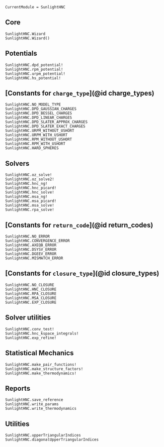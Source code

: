```@meta
CurrentModule = SunlightHNC
```

## Core

```@docs
SunlightHNC.Wizard
SunlightHNC.Wizard()
```


## Potentials

```@docs
SunlightHNC.dpd_potential!
SunlightHNC.rpm_potential!
SunlightHNC.urpm_potential!
SunlightHNC.hs_potential!
```

## [Constants for `charge_type`](@id charge_types)

```@docs
SunlightHNC.NO_MODEL_TYPE
SunlightHNC.DPD_GAUSSIAN_CHARGES
SunlightHNC.DPD_BESSEL_CHARGES
SunlightHNC.DPD_LINEAR_CHARGES
SunlightHNC.DPD_SLATER_APPROX_CHARGES
SunlightHNC.DPD_SLATER_EXACT_CHARGES
SunlightHNC.URPM_WITHOUT_USHORT
SunlightHNC.URPM_WITH_USHORT
SunlightHNC.RPM_WITHOUT_USHORT
SunlightHNC.RPM_WITH_USHORT
SunlightHNC.HARD_SPHERES
```

## Solvers

```@docs
SunlightHNC.oz_solve!
SunlightHNC.oz_solve2!
SunlightHNC.hnc_ng!
SunlightHNC.hnc_picard!
SunlightHNC.hnc_solve!
SunlightHNC.msa_ng!
SunlightHNC.msa_picard!
SunlightHNC.msa_solve!
SunlightHNC.rpa_solve!
```


## [Constants for `return_code`](@id return_codes)

```@docs
SunlightHNC.NO_ERROR
SunlightHNC.CONVERGENCE_ERROR
SunlightHNC.AXEQB_ERROR
SunlightHNC.DSYSV_ERROR
SunlightHNC.DGEEV_ERROR
SunlightHNC.MISMATCH_ERROR
```

## [Constants for `closure_type`](@id closure_types)

```@docs
SunlightHNC.NO_CLOSURE
SunlightHNC.HNC_CLOSURE
SunlightHNC.RPA_CLOSURE
SunlightHNC.MSA_CLOSURE
SunlightHNC.EXP_CLOSURE
```

## Solver utilities
```@docs
SunlightHNC.conv_test!
SunlightHNC.hnc_kspace_integrals!
SunlightHNC.exp_refine!
```

## Statistical Mechanics

```@docs
SunlightHNC.make_pair_functions!
SunlightHNC.make_structure_factors!
SunlightHNC.make_thermodynamics!
```

## Reports

```@docs
SunlightHNC.save_reference
SunlightHNC.write_params
SunlightHNC.write_thermodynamics
```

## Utilities

```@docs
SunlightHNC.upperTriangularIndices
SunlightHNC.diagonalUpperTriangularIndices
```
